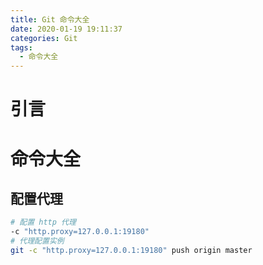 ```yaml
---
title: Git 命令大全
date: 2020-01-19 19:11:37
categories: Git
tags:
  - 命令大全
---
```

# 引言

# 命令大全

## 配置代理

```bash
# 配置 http 代理
-c "http.proxy=127.0.0.1:19180"
# 代理配置实例
git -c "http.proxy=127.0.0.1:19180" push origin master
```
